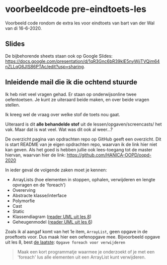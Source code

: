 # voorbeeldcode pre-eindtoets-les
Voorbeeld code rondom de extra les voor eindtoets van bart van der Wal van di 16-6-2020.

## Slides
De bijbehorende sheets staan ook op Google Slides: https://docs.google.com/presentation/d/1qR3Gnc6bR39klE5nyWjjTVQim64nZLLqG6JIS86PTAc/edit?usp=sharing.

## Inleidende mail die ik die ochtend stuurde
Ik heb niet veel vragen gehad. Er staan op onderwijsonline twee oefentoetsen. Je kunt ze uiteraard beide maken, en over beide vragen stellen.

Ik kreeg wel de vraag over welke stof de toets nou gaat.

Uiteraard is dit **alle behandelde stof** uit de lessen/opgaven/screencasts/ het vak. Maar dat is wat veel. Wat was dit ook al weer…?

De overzicht pagina van opdrachten repo op GitHub geeft een overzicht. Dit is start README van je eigen opdrachten repo, waarvan ik de link hier niet kan geven. Als het goed is hebben jullie ook lees-toegang tot de master hiervan, waarvan hier de link:
https://github.com/HANICA-OOPD/oopd-2020

In ieder geval de volgende zaken moet je kennen:
-	ArrayLists (hoe elementen in stoppen, ophalen, verwijderen en lengte opvragen en de ‘foreach’)
-	Overerving
-	Abstracte klasse/interface
-	Polymorfie
-	Cast
-	Static
-	Klassendiagram ([reader UML uit les 8](https://onderwijsonline.han.nl/elearning/lesson/JNBYj8dq))
-	Geheugenmodel ([reader UML uit les 6](https://onderwijsonline.han.nl/elearning/lesson/QN4ZLg6D))

Zoals ik al aangaf komt van het 1e item, `ArrayList`, geen opgave in de proeftoets voor. Dus maak hier een oefenopgave mee. Bijvoorbeeld opgave uit les 8, best [de laatste](https://github.com/HANICA-OOPD/oopd-2020/blob/8870473f28fb00dc7a26a79d3b468049d0bd3d5d/week-3-les-08/1-voorbereiding.md): `Opgave foreach voor verwijderen`

> Maak een kort programmatje waarmee je onderzoekt of je met een 'foreach' lus alle elementen uit een ArrayList kunt verwijderen.

